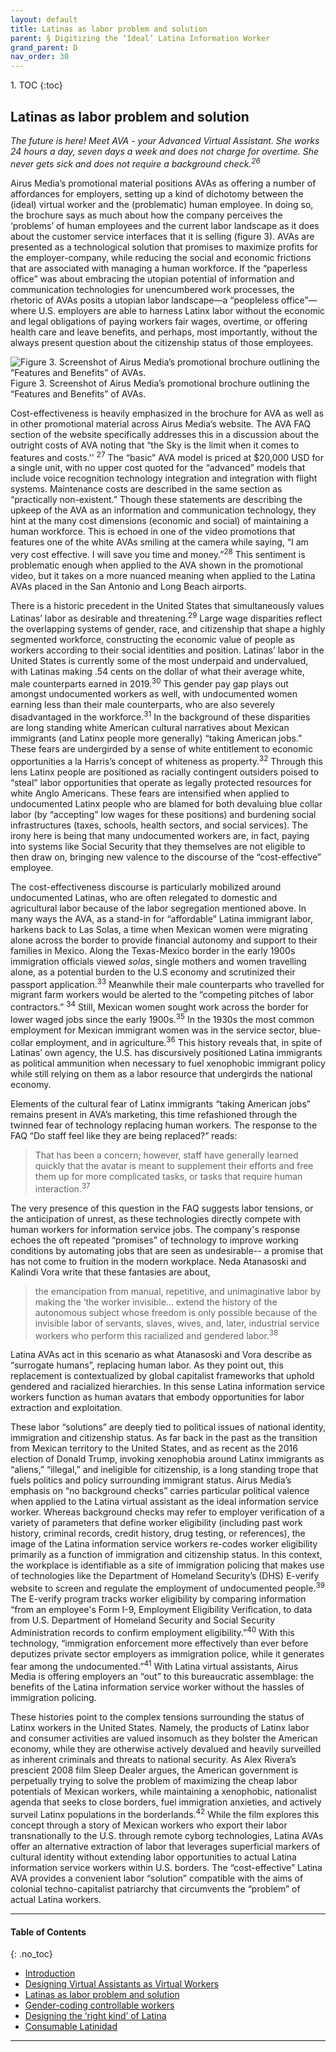 ```yaml
---
layout: default
title: Latinas as labor problem and solution  
parent: § Digitizing the ‘Ideal’ Latina Information Worker 
grand_parent: D 
nav_order: 30
---
```

<style>
.dont-break-out {
  /* These are technically the same, but use both */
  overflow-wrap: break-word;
  word-wrap: break-word;

     -ms-word-break: break-all;
  /* This is the dangerous one in WebKit, as it breaks things wherever */
  word-break: break-all;
  /* Instead use this non-standard one: */
  word-break: break-word;
}

.youtube-container {
    position: relative;
    width: 100%;
    height: 0;
    padding-bottom: 56.25%;
}
.youtube-video {
    position: absolute;
    top: 0;
    left: 0;
    width: 100%;
    height: 100%;
}

</style>

<div class="dont-break-out" markdown="1">
1. TOC
{:toc}

## Latinas as labor problem and solution
*The future is here! Meet AVA - your Advanced Virtual Assistant. She works 24 hours a day, seven days a week and does not charge for overtime. She never gets sick and does not require a background check.<sup>26</sup>*

Airus Media’s promotional material positions AVAs as offering a number of affordances for employers, setting up a kind of dichotomy between the (ideal) virtual worker and the (problematic) human employee. In doing so, the brochure says as much about how the company perceives the ‘problems’ of human employees and the current labor landscape as it does about the customer service interfaces that it is selling (figure 3). AVAs are presented as a technological solution that promises to maximize profits for the employer-company, while reducing the social and economic frictions that are associated with managing a human workforce. If the “paperless office” was about embracing the utopian potential of information and communication technologies for unencumbered work processes, the rhetoric of AVAs posits a utopian labor landscape—a “peopleless office”—where U.S. employers are able to harness Latinx labor without the economic and legal obligations of paying workers fair wages, overtime, or offering health care and leave benefits, and perhaps, most importantly, without the always present question about the citizenship status of those employees.

![Figure 3. Screenshot of Airus Media’s promotional brochure outlining the “Features and Benefits” of AVAs.](https://statics.bsafes.com/images/papers/digitizing-the-ideal-latina-information-worker-fig-3.png)
Figure 3. Screenshot of Airus Media’s promotional brochure outlining the “Features and Benefits” of AVAs.

Cost-effectiveness is heavily emphasized in the brochure for AVA as well as in other promotional material across Airus Media’s website. The AVA FAQ section of the website specifically addresses this in a discussion about the outright costs of AVA noting that “the Sky is the limit when it comes to features and costs.'' <sup>27</sup> The “basic” AVA model is priced at $20,000 USD for a single unit, with no upper cost quoted for the “advanced” models that include voice recognition technology integration and integration with flight systems. Maintenance costs are described in the same section as “practically non-existent.” Though these statements are describing the upkeep of the AVA as an information and communication technology, they hint at the many cost dimensions (economic and social) of maintaining a human workforce. This is echoed in one of the video promotions that features one of the white AVAs smiling at the camera while saying, “I am very cost effective. I will save you time and money.”<sup>28</sup> This sentiment is problematic enough when applied to the AVA shown in the promotional video, but it takes on a more nuanced meaning when applied to the Latina AVAs placed in the San Antonio and Long Beach airports.

There is a historic precedent in the United States that simultaneously values Latinas’ labor as desirable and threatening.<sup>29</sup> Large wage disparities reflect the overlapping systems of gender, race, and citizenship that shape a highly segmented workforce, constructing the economic value of people as workers according to their social identities and position. Latinas’ labor in the United States is currently some of the most underpaid and undervalued, with Latinas making .54 cents on the dollar of what their average white, male counterparts earned in 2019.<sup>30</sup> This gender pay gap plays out amongst undocumented workers as well, with undocumented women earning less than their male counterparts, who are also severely disadvantaged in the workforce.<sup>31</sup> In the background of these disparities are long standing white American cultural narratives about Mexican immigrants (and Latinx people more generally) “taking American jobs.” These fears are undergirded by a sense of white entitlement to economic opportunities a la Harris’s concept of whiteness as property.<sup>32</sup> Through this lens Latinx people are positioned as racially contingent outsiders poised to “steal” labor opportunities that operate as legally protected resources for white Anglo Americans. These fears are intensified when applied to undocumented Latinx people who are blamed for both devaluing blue collar labor (by “accepting” low wages for these positions) and burdening social infrastructures (taxes, schools, health sectors, and social services). The irony here is being that many undocumented workers are, in fact, paying into systems like Social Security that they themselves are not eligible to then draw on, bringing new valence to the discourse of the “cost-effective” employee.

The cost-effectiveness discourse is particularly mobilized around undocumented Latinas, who are often relegated to domestic and agricultural labor because of the labor segregation mentioned above. In many ways the AVA, as a stand-in for “affordable” Latina immigrant labor, harkens back to Las Solas, a time when Mexican women were migrating alone across the border to provide financial autonomy and support to their families in Mexico. Along the Texas-Mexico border in the early 1900s immigration officials viewed *solas*, single mothers and women travelling alone, as a potential burden to the U.S economy and scrutinized their passport application.<sup>33</sup> Meanwhile their male counterparts who travelled for migrant farm workers would be alerted to the “competing pitches of labor contractors.” <sup>34</sup> Still, Mexican women sought work across the border for lower waged jobs since the early 1900s.<sup>35</sup> In the 1930s the most common employment for Mexican immigrant women was in the service sector, blue-collar employment, and in agriculture.<sup>36</sup> This history reveals that, in spite of Latinas’ own agency, the U.S. has discursively positioned Latina immigrants as political ammunition when necessary to fuel xenophobic immigrant policy while still relying on them as a labor resource that undergirds the national economy.

Elements of the cultural fear of Latinx immigrants “taking American jobs” remains present in AVA’s marketing, this time refashioned through the twinned fear of technology replacing human workers. The response to the FAQ “Do staff feel like they are being replaced?” reads:

> That has been a concern; however, staff have generally learned quickly that the avatar is meant to supplement their efforts and free them up for more complicated tasks, or tasks that require human interaction.<sup>37</sup>

The very presence of this question in the FAQ suggests labor tensions, or the anticipation of unrest, as these technologies directly compete with human workers for information service jobs. The company's response echoes the oft repeated “promises” of technology to improve working conditions by automating jobs that are seen as undesirable-- a promise that has not come to fruition in the modern workplace. Neda Atanasoski and Kalindi Vora write that these fantasies are about, 
> the emancipation from manual, repetitive, and unimaginative labor by making the ‘the worker invisible... extend the history of the autonomous subject whose freedom is only possible because of the invisible labor of servants, slaves, wives, and, later, industrial service workers who perform this racialized and gendered labor.<sup>38</sup>

Latina AVAs act in this scenario as what Atanasoski and Vora describe as “surrogate humans”, replacing human labor. As they point out, this replacement is contextualized by global capitalist frameworks that uphold gendered and racialized hierarchies. In this sense Latina information service workers function as human avatars that embody opportunities for labor extraction and exploitation.

These labor “solutions” are deeply tied to political issues of national identity, immigration and citizenship status. As far back in the past as the transition from Mexican territory to the United States, and as recent as the 2016 election of Donald Trump, invoking xenophobia around Latinx immigrants as “aliens,” “illegal,” and ineligible for citizenship, is a long standing trope that fuels politics and policy surrounding immigrant status. Airus Media’s emphasis on “no background checks” carries particular political valence when applied to the Latina virtual assistant as the ideal information service worker. Whereas background checks may refer to employer verification of a variety of parameters that define worker eligibility (including past work history, criminal records, credit history, drug testing, or references), the image of the Latina information service workers re-codes worker eligibility primarily as a function of immigration and citizenship status. In this context, the workplace is identifiable as a site of immigration policing that makes use of technologies like the Department of Homeland Security’s (DHS) E-verify website to screen and regulate the employment of undocumented people.<sup>39</sup> The E-verify program tracks worker eligibility by comparing information “from an employee's Form I-9, Employment Eligibility Verification, to data from U.S. Department of Homeland Security and Social Security Administration records to confirm employment eligibility.”<sup>40</sup> With this technology, “immigration enforcement more effectively than ever before deputizes private sector employers as immigration police, while it generates fear among the undocumented.”<sup>41</sup> With Latina virtual assistants, Airus Media is offering employers an “out” to this bureaucratic assemblage: the benefits of the Latina information service worker without the hassles of immigration policing.

These histories point to the complex tensions surrounding the status of Latinx workers in the United States. Namely, the products of Latinx labor and consumer activities are valued insomuch as they bolster the American economy, while they are otherwise actively devalued and heavily surveilled as inherent criminals and threats to national security. As Alex Rivera’s prescient 2008 film Sleep Dealer argues, the American government is perpetually trying to solve the problem of maximizing the cheap labor potentials of Mexican workers, while maintaining a xenophobic, nationalist agenda that seeks to close borders, fuel immigration anxieties, and actively surveil Latinx populations in the borderlands.<sup>42</sup> While the film explores this concept through a story of Mexican workers who export their labor transnationally to the U.S. through remote cyborg technologies, Latina AVAs offer an alternative extraction of labor that leverages superficial markers of cultural identity without extending labor opportunities to actual Latina information service workers within U.S. borders. The “cost-effective” Latina AVA provides a convenient labor “solution” compatible with the aims of colonial techno-capitalist patriarchy that circumvents the “problem” of actual Latina workers.

***

#### Table of Contents
{: .no_toc}

<ul><li> <a href="/docs/D/digitizing-the-ideal-latina-information-worker-1/">Introduction</a></li><li> <a href="/docs/D/digitizing-the-ideal-latina-information-worker-2/">Designing Virtual Assistants as Virtual Workers</a></li><li> <a href="/docs/D/digitizing-the-ideal-latina-information-worker-3/">Latinas as labor problem and solution</a></li><li> <a href="/docs/D/digitizing-the-ideal-latina-information-worker-4/">Gender-coding controllable workers</a></li><li> <a href="/docs/D/digitizing-the-ideal-latina-information-worker-5/">Designing the ‘right kind’ of Latina</a></li><li> <a href="/docs/D/digitizing-the-ideal-latina-information-worker-6/">Consumable Latinidad</a></li></ul>

***

</div>
